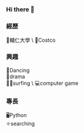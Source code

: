 ### Hi there 👋

### 經歷
🏫輔仁大學 \ 
🏬Costco 

### 興趣
💃Dancing \
🎥drama \
🏄‍♀️surfing \ 
💻computer game

### 專長
🖥️Python \
⚛️searching


